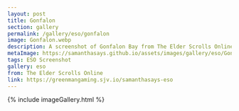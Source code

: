 ```yaml
---
layout: post
title: Gonfalon
section: gallery
permalink: /gallery/eso/gonfalon
image: Gonfalon.webp
description: A screenshot of Gonfalon Bay from The Elder Scrolls Online, taken by Samantha Says.
metaImage: https://samanthasays.github.io/assets/images/gallery/eso/Gonfalon.webp
tags: ESO Screenshot
gallery: eso
from: The Elder Scrolls Online
link: https://greenmangaming.sjv.io/samanthasays-eso
---
```

{% include imageGallery.html %}